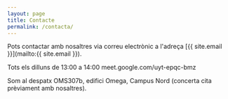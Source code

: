 ```yaml
---
layout: page
title: Contacte
permalink: /contacta/
---
```


Pots contactar amb nosaltres via correu electrònic
a l'adreça [{{ site.email }}](mailto:{{ site.email }}).

Tots els dilluns de 13:00 a 14:00 meet.google.com/uyt-epqc-bmz

Som al despatx OMS307b, edifici Omega, Campus Nord 
(concerta cita prèviament amb nosaltres).
